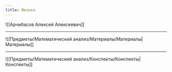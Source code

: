 ```yaml
---
title: Физика
---
```


![[Арчибасов Алексей Алексеевич]]

---

![[Предметы/Математический анализ/Материалы/Материалы|Материалы]]

---

![[Предметы/Математический анализ/Конспекты/Конспекты|Конспекты]]